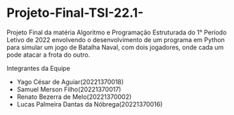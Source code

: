 # Projeto-Final-TSI-22.1-

Projeto Final da matéria Algoritmo e Programação Estruturada do 1° Período Letivo de 2022 envolvendo o desenvolvimento de um programa em Python para simular um jogo de Batalha Naval, com dois jogadores, onde cada um pode atacar a frota do outro.

Integrantes da Equipe
 - Yago César de Aguiar(20221370018)
 - Samuel Merson Filho(20221370017)
 - Renato Bezerra de Melo(20221370002)
 - Lucas Palmeira Dantas da Nóbrega(20221370016)
